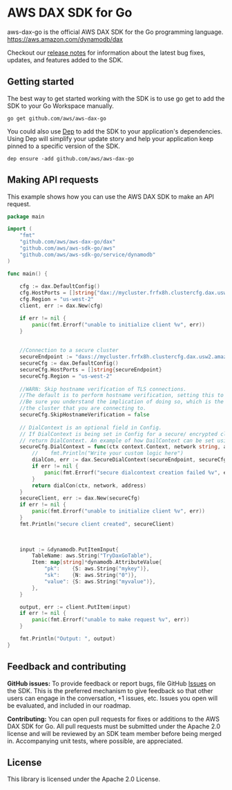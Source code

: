 # AWS DAX SDK for Go

aws-dax-go is the official AWS DAX SDK for the Go programming language. https://aws.amazon.com/dynamodb/dax

Checkout our [release notes](https://github.com/aws/aws-dax-go/releases) for
information about the latest bug fixes, updates, and features added to the SDK.

## Getting started
The best way to get started working with the SDK is to use go get to add the SDK
to your Go Workspace manually.

    go get github.com/aws/aws-dax-go

You could also use [Dep](https://github.com/golang/dep) to add the SDK to your
application's dependencies. Using Dep will simplify your update story and help
your application keep pinned to a specific version of the SDK.

    dep ensure -add github.com/aws/aws-dax-go

## Making API requests
This example shows how you can use the AWS DAX SDK to make an API request.

```go
package main

import (
	"fmt"
	"github.com/aws/aws-dax-go/dax"
	"github.com/aws/aws-sdk-go/aws"
	"github.com/aws/aws-sdk-go/service/dynamodb"
)

func main() {
	
	cfg := dax.DefaultConfig()
	cfg.HostPorts = []string{"dax://mycluster.frfx8h.clustercfg.dax.usw2.amazonaws.com:8111"}
	cfg.Region = "us-west-2"
	client, err := dax.New(cfg)

	if err != nil {
		panic(fmt.Errorf("unable to initialize client %v", err))
	}
	
	
	//Connection to a secure cluster
	secureEndpoint := "daxs://mycluster.frfx8h.clustercfg.dax.usw2.amazonaws.com"
	secureCfg := dax.DefaultConfig()
	secureCfg.HostPorts = []string{secureEndpoint}
	secureCfg.Region = "us-west-2"
	
	//WARN: Skip hostname verification of TLS connections. 
	//The default is to perform hostname verification, setting this to True will skip verification. 
	//Be sure you understand the implication of doing so, which is the inability to authenticate
	//the cluster that you are connecting to.
	secureCfg.SkipHostnameVerification = false
	
	// DialContext is an optional field in Config.
	// If DialContext is being set in Config for a secure/ encrypted cluster, then use dax.SecureDialContext to 
	// return DialContext. An example of how DailContext can be set using dax.SecureDialContext is shown below.
	secureCfg.DialContext = func(ctx context.Context, network string, address string) (net.Conn, error) {
		//    fmt.Println("Write your custom logic here")
		dialCon, err := dax.SecureDialContext(secureEndpoint, secureCfg.SkipHostnameVerification)
		if err != nil {
			panic(fmt.Errorf("secure dialcontext creation failed %v", err))
		}
		return dialCon(ctx, network, address)
	}
	secureClient, err := dax.New(secureCfg)
	if err != nil {
		panic(fmt.Errorf("unable to initialize client %v", err))
	}
	fmt.Println("secure client created", secureClient)
	
	

	input := &dynamodb.PutItemInput{
		TableName: aws.String("TryDaxGoTable"),
		Item: map[string]*dynamodb.AttributeValue{
			"pk":    {S: aws.String("mykey")},
			"sk":    {N: aws.String("0")},
			"value": {S: aws.String("myvalue")},
		},
	}

	output, err := client.PutItem(input)
	if err != nil {
		panic(fmt.Errorf("unable to make request %v", err))
	}

	fmt.Println("Output: ", output)
}
```

## Feedback and contributing
**GitHub issues:** To provide feedback or report bugs, file GitHub
[Issues](https://github.com/aws/aws-dax-go/issues) on the SDK.
This is the preferred mechanism to give feedback so that other users can engage in
the conversation, +1 issues, etc. Issues you open will be evaluated, and included
in our roadmap.

**Contributing:** You can open pull requests for fixes or additions to the
AWS DAX SDK for Go. All pull requests must be submitted under the Apache 2.0
license and will be reviewed by an SDK team member before being merged in.
Accompanying unit tests, where possible, are appreciated.

## License

This library is licensed under the Apache 2.0 License. 
